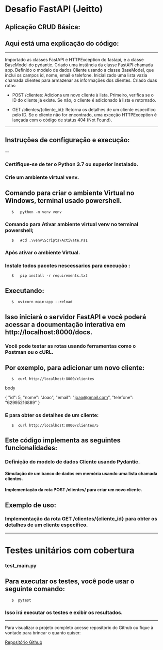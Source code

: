 # Desafio FastAPI (Jeitto)
## Aplicação CRUD Básica:

## Aqui está uma explicação do código:
--- 

Importado as classes FastAPI e HTTPException do fastapi, e a classe BaseModel do pydantic.
Criado uma instância da classe FastAPI chamada app.
Definido o modelo de dados Cliente usando a classe BaseModel, que inclui os campos id, nome, email e telefone.
Inicializado uma lista vazia chamada clientes para armazenar as informações dos clientes.
Criado duas rotas:

* POST /clientes: Adiciona um novo cliente à lista. Primeiro, verifica se o ID do cliente já existe. Se não, o cliente é adicionado à lista e retornado.

* GET /clientes/{cliente_id}: Retorna os detalhes de um cliente específico pelo ID. Se o cliente não for encontrado, uma exceção HTTPException é lançada com o código de status 404 (Not Found).
---

## Instruções de configuração e execução:
--
### Certifique-se de ter o Python 3.7 ou superior instalado.
### Crie um ambiente virtual venv.

## Comando para criar o ambiente Virtual no Windows, terminal usado powershell.

~~~
   $   python -m venv venv  
~~~

### Comando para Ativar ambiente virtual venv no terminal powershell;
 
~~~
   $   #cd .\venv\Scripts\Activate.Ps1     
~~~

### Após ativar o ambiente Virtual.
### Instale todos pacotes nescessarios para execução :

~~~
   $   pip install -r requirements.txt
~~~

## Executando:

~~~
   $  uvicorn main:app --reload
~~~

## Isso iniciará o servidor FastAPI e você poderá acessar a documentação interativa em http://localhost:8000/docs.

### Você pode testar as rotas usando ferramentas como o Postman ou o cURL. 
## Por exemplo, para adicionar um novo cliente:


~~~
   $  curl http://localhost:8000/clientes
~~~

body

   {
   "id": 5,
   "nome": "Joao",
   "email": "joao@gmail.com",
   "telefone": "62995216889"
   }

### E para obter os detalhes de um cliente:

~~~
   $  curl http://localhost:8000/clientes/5
~~~

## Este código implementa as seguintes funcionalidades:

### Definição do modelo de dados Cliente usando Pydantic.
#### Simulação de um banco de dados em memória usando uma lista chamada clientes.
#### Implementação da rota POST /clientes/ para criar um novo cliente.

## Exemplo de uso:

### Implementação da rota GET /clientes/{cliente_id} para obter os detalhes de um cliente específico.	

---
# Testes unitários com cobertura 

   ### test_main.py

## Para executar os testes, você pode usar o seguinte comando:

~~~
   $  pytest
~~~
	
### Isso irá executar os testes e exibir os resultados.
---

Para visualizar o projeto completo acesse repositório do Github ou fique à vontade para brincar o quanto quiser:

[Repositório Github](https://github.com/)





